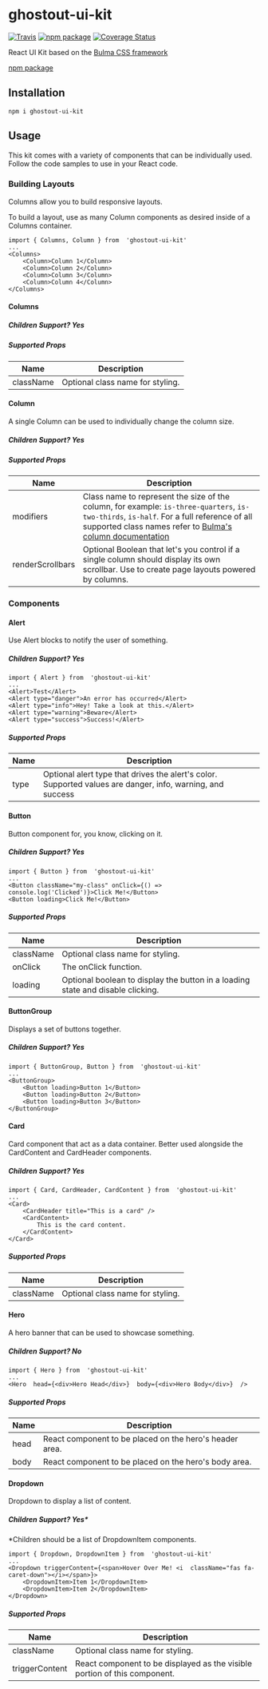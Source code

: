 
# ghostout-ui-kit

[![Travis][build-badge]][build]
[![npm package][npm-badge]][npm]
[![Coverage Status](https://coveralls.io/repos/github/cesarParra/ghostout-ui-kit/badge.svg?branch=master)](https://coveralls.io/github/cesarParra/ghostout-ui-kit?branch=master)

[build-badge]: https://travis-ci.org/cesarParra/ghostout-ui-kit.svg?branch=master
[build]: https://travis-ci.org/cesarParra/ghostout-ui-kit

[npm-badge]: https://badge.fury.io/js/ghostout-ui-kit.svg
[npm]: https://www.npmjs.org/package/ghostout-ui-kit

React UI Kit based on the [Bulma CSS framework](https://bulma.io/)

[npm package](https://www.npmjs.com/package/ghostout-ui-kit)

## Installation

    npm i ghostout-ui-kit

## Usage
This kit comes with a variety of components that can be individually used. Follow the code samples to use in your React code.

### Building Layouts
Columns allow you to build responsive layouts.

To build a layout, use as many Column components as desired inside of a Columns container.

    import { Columns, Column } from  'ghostout-ui-kit'
    ...
    <Columns>
	    <Column>Column 1</Column>
	    <Column>Column 2</Column>
	    <Column>Column 3</Column>
	    <Column>Column 4</Column>
    </Columns>
   
 #### Columns
 ##### Children Support? Yes
 ##### Supported Props
  
|Name|Description  |
|--|--|
|className|Optional class name for styling.  |

 #### Column
A single Column can be used to individually change the column size.
 ##### Children Support? Yes
 ##### Supported Props
  
|Name|Description  |
|--|--|
|modifiers|Class name to represent the size of the column, for example:    `is-three-quarters`, `is-two-thirds`, `is-half`. For a full reference of all supported class names refer to [Bulma's column documentation](https://bulma.io/documentation/columns/sizes/)|
|renderScrollbars|Optional Boolean that let's you control if a single column should display its own scrollbar. Use to create page layouts powered by columns. |

### Components
#### Alert
Use Alert blocks to notify the user of something.
##### Children Support? Yes

    import { Alert } from  'ghostout-ui-kit'
    ...
    <Alert>Test</Alert>
    <Alert type="danger">An error has occurred</Alert>
    <Alert type="info">Hey! Take a look at this.</Alert>
    <Alert type="warning">Beware</Alert>
    <Alert type="success">Success!</Alert>
  
  ##### Supported Props
  
|Name|Description  |
|--|--|
|type  |Optional alert type that drives the alert's color. Supported values are danger, info, warning, and success  |

#### Button
Button component for, you know, clicking on it.
##### Children Support? Yes
    import { Button } from  'ghostout-ui-kit'
    ...
    <Button className="my-class" onClick={() => console.log('Clicked')}>Click Me!</Button>
    <Button loading>Click Me!</Button>

  ##### Supported Props
  
|Name|Description  |
|--|--|
|className|Optional class name for styling.  |
|onClick|The onClick function.  |
|loading|Optional boolean to display the button in a loading state and disable clicking.  |

#### ButtonGroup
Displays a set of buttons together.

##### Children Support? Yes

    import { ButtonGroup, Button } from  'ghostout-ui-kit'
    ...
    <ButtonGroup>
	    <Button loading>Button 1</Button>
	    <Button loading>Button 2</Button>
	    <Button loading>Button 3</Button>
    </ButtonGroup>

#### Card
Card component that act as a data container. Better used alongside the CardContent and CardHeader components.

##### Children Support? Yes

    import { Card, CardHeader, CardContent } from  'ghostout-ui-kit'
    ...
    <Card>
	    <CardHeader title="This is a card" />
	    <CardContent>
		    This is the card content.
	    </CardContent>
    </Card>
    
  ##### Supported Props
  
|Name|Description  |
|--|--|
|className|Optional class name for styling.  |

#### Hero
A hero banner that can be used to showcase something.
##### Children Support? No

    import { Hero } from  'ghostout-ui-kit'
    ...
    <Hero  head={<div>Hero Head</div>}  body={<div>Hero Body</div>}  />

  ##### Supported Props
|Name|Description  |
|--|--|
|head|React component to be placed on the hero's header area.  |
|body|React component to be placed on the hero's body area.  |

#### Dropdown
Dropdown to display a list of content.
##### Children Support? Yes*
*Children should be a list of DropdownItem components.

    import { Dropdown, DropdownItem } from  'ghostout-ui-kit'
    ...
    <Dropdown triggerContent={<span>Hover Over Me! <i  className="fas fa-caret-down"></i></span>}>
	    <DropdownItem>Item 1</DropdownItem>
	    <DropdownItem>Item 2</DropdownItem>
    </Dropdown>
 
##### Supported Props
|Name|Description  |
|--|--|
|className|Optional class name for styling.  |
|triggerContent|React component to be displayed as the visible portion of this component. |